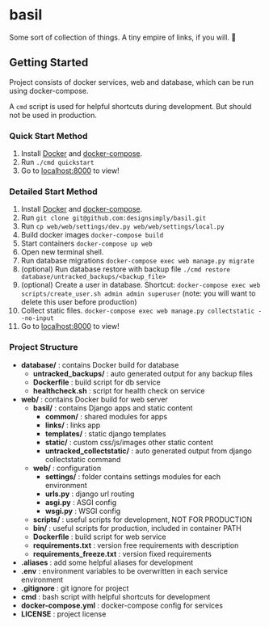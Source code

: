 # basil

Some sort of collection of things. A tiny empire of links, if you will. 🌱


## Getting Started

Project consists of docker services, web and database, which can be run using docker-compose.

A `cmd` script is used for helpful shortcuts during development. But should not be used in production.


### Quick Start Method

1. Install [Docker](https://docs.docker.com/docker-for-mac/install/) and 
	[docker-compose](https://docs.docker.com/compose/install/).
1. Run `./cmd quickstart`
1. Go to [localhost:8000](http://localhost:8000) to view!


### Detailed Start Method

1. Install [Docker](https://docs.docker.com/docker-for-mac/install/) and 
	[docker-compose](https://docs.docker.com/compose/install/).
1. Run `git clone git@github.com:designsimply/basil.git`
1. Run `cp web/web/settings/dev.py web/web/settings/local.py`
1. Build docker images `docker-compose build`
1. Start containers `docker-compose up web`
1. Open new terminal shell.
1. Run database migrations `docker-compose exec web manage.py migrate`
1. (optional) Run database restore with backup file `./cmd restore database/untracked_backups/<backup_file>`
1. (optional) Create a user in database. Shortcut: `docker-compose exec web scripts/create_user.sh admin admin superuser` (note: you will want to delete this user before production)
1. Collect static files. `docker-compose exec web manage.py collectstatic --no-input`
1. Go to [localhost:8000](http://localhost:8000) to view!


### Project Structure 

* **database/** : contains Docker build for database
	* **untracked_backups/** : auto generated output for any backup files
	* **Dockerfile** : build script for db service
	* **healthcheck.sh** : script for health check on service
* **web/** : contains Docker build for web server
	* **basil/** : contains Django apps and static content
		* **common/** : shared modules for apps
		* **links/** : links app
		* **templates/** : static django templates
		* **static/** : custom css/js/images other static content
		* **untracked_collectstatic/** : auto generated output from django collectstatic command
	* **web/** : configuration
		* **settings/** : folder contains settings modules for each environment
		* **urls.py** : django url routing 
		* **asgi.py** : ASGI config
		* **wsgi.py** : WSGI config
	* **scripts/** : useful scripts for development, NOT FOR PRODUCTION
	* **bin/** : useful scripts for production, included in container PATH
	* **Dockerfile** : build script for web service
	* **requirements.txt** : version free requirements with description
	* **requirements_freeze.txt** : version fixed requirements	
* **.aliases** : add some helpful aliases for development
* **.env** : environment variables to be overwritten in each service environment
* **.gitignore** : git ignore for project
* **cmd** : bash script with helpful shortcuts for development
* **docker-compose.yml** : docker-compose config for services
* **LICENSE** : project license
